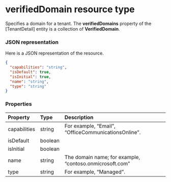 # verifiedDomain resource type

Specifies a domain for a tenant. The **verifiedDomains** property of the [TenantDetail] entity is a collection of **VerifiedDomain**.

### JSON representation

Here is a JSON representation of the resource.

<!-- {
  "blockType": "resource",
  "optionalProperties": [

  ],
  "@odata.type": "microsoft.graph.verifieddomain"
}-->

```json
{
  "capabilities": "string",
  "isDefault": true,
  "isInitial": true,
  "name": "string",
  "type": "string"
}

```
### Properties
| Property	   | Type	|Description|
|:---------------|:--------|:----------|
|capabilities|string|For example, “Email”, “OfficeCommunicationsOnline”.|
|isDefault|boolean||
|isInitial|boolean||
|name|string|The domain name; for example, “contoso.onmicrosoft.com”|
|type|string|For example, “Managed”.|

<!-- uuid: 8fcb5dbc-d5aa-4681-8e31-b001d5168d79
2015-10-25 14:57:30 UTC -->
<!-- {
  "type": "#page.annotation",
  "description": "verifiedDomain resource",
  "keywords": "",
  "section": "documentation",
  "tocPath": ""
}-->